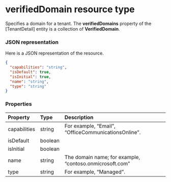 # verifiedDomain resource type

Specifies a domain for a tenant. The **verifiedDomains** property of the [TenantDetail] entity is a collection of **VerifiedDomain**.

### JSON representation

Here is a JSON representation of the resource.

<!-- {
  "blockType": "resource",
  "optionalProperties": [

  ],
  "@odata.type": "microsoft.graph.verifieddomain"
}-->

```json
{
  "capabilities": "string",
  "isDefault": true,
  "isInitial": true,
  "name": "string",
  "type": "string"
}

```
### Properties
| Property	   | Type	|Description|
|:---------------|:--------|:----------|
|capabilities|string|For example, “Email”, “OfficeCommunicationsOnline”.|
|isDefault|boolean||
|isInitial|boolean||
|name|string|The domain name; for example, “contoso.onmicrosoft.com”|
|type|string|For example, “Managed”.|

<!-- uuid: 8fcb5dbc-d5aa-4681-8e31-b001d5168d79
2015-10-25 14:57:30 UTC -->
<!-- {
  "type": "#page.annotation",
  "description": "verifiedDomain resource",
  "keywords": "",
  "section": "documentation",
  "tocPath": ""
}-->